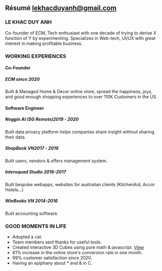 ## Résumé <span class="contact">[lekhacduyanh@gmail.com](mailto:lekhacduyanh@gmail.com)</span>

### LE KHAC DUY ANH

Co-founder of ECM, Tech enthusiast with one decade of trying to derive X function of Y by experimenting.
Specializes in Web-tech, UI/UX with great interest in making profitable business.

### WORKING EXPERIENCES

#### Co-Founder
##### ECM <span class="time">since 2020</span>
Built & Managed Home & Decor online store, spread the happiness, joys, and good enough shopping experiences to over 110K Customers in the US.

#### Software Engineer
##### Noggin AI (SG Remote)<span class="time">2019 - 2020</span>
Built data privacy platform helps companies share insight without sharing their data.

##### ShopBack VN<span class="time">2017 - 2019</span>
Built users, vendors & offers management system.

##### Intersquad Studio <span class="time">2016-2017</span>
Built bespoke webapps, websites for australian clients (KitchenAid, Accor Hotels...)

##### WinBooks VN <span class="time">2014-2016</span>
Built accounting software.

### GOOD MOMENTS IN LIFE

- Adopted a cat.
- Team members sent thanks for useful tools.
- Created interactive 3D Cubes using pure math & javascript. [View](https://0xlkda.github.io/notes/latest/3d.html) 
- 61% increase in the online store's conversion rate in one month.
- 99% customer satisfaction since 2020.
- Having an epiphany about * and & in C.
